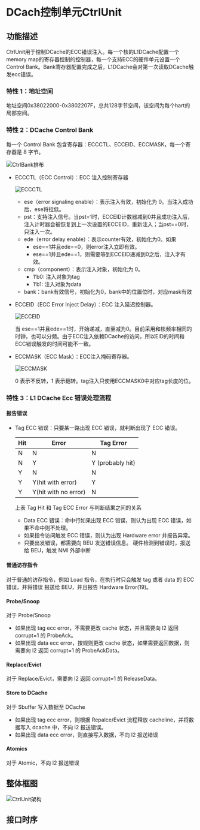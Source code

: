 # DCach控制单元CtrlUnit

## 功能描述

CtrlUnit用于控制DCache的ECC错误注入。每一个核的L1DCache配置一个memory map的寄存器控制的控制器，每一个支持ECC的硬件单元设置一个Control Bank。Bank寄存器配置完成之后，L1DCache会对第一次读取DCache触发ecc错误。

### 特性 1：地址空间

地址空间0x38022000-0x3802207F，总共128字节空间，该空间为每个hart的局部空间。

### 特性 2：DCache Control Bank

每一个 Control Bank 包含寄存器：ECCCTL、ECCEID、ECCMASK，每一个寄存器是 8 字节。

![CtrlBank排布](./figure/DCache-ECCCtrlBank.svg)

* ECCCTL（ECC Control）：ECC 注入控制寄存器

  ![ECCCTL](./figure/DCache-ECCCTL.svg)

  * ese（error signaling enable）：表示注入有效，初始化为 0。当注入成功后，ese将拉低。
  * pst：支持注入信号。当pst=1时，ECCEID计数器减到0并且成功注入后，注入计时器会被恢复到上一次设置的ECCEID，重新注入；当pst==0时，只注入一次。
  * ede（error delay enable）：表示counter有效，初始化为0。如果
    * ese==1并且ede==0，则error注入立即有效。
    * ese==1并且ede==1，则需要等到ECCEID递减到0之后，注入才有效。
  * cmp（component）：表示注入对象，初始化为 0。
    * 1’b0: 注入对象为tag
    * 1’b1: 注入对象为data
  * bank：bank有效信号，初始化为0，bank中的位置位时，对应mask有效

* ECCEID（ECC Error Inject Delay）：ECC 注入延迟控制器。

  ![ECCEID](./figure/DCache-ECCEID.svg)

  当 ese==1并且ede==1时，开始递减，直至减为0。目前采用和核频率相同的时钟，也可以分频。由于ECC注入依赖DCache的访问，所以EID的时间和ECC错误触发的时间可能不一致。

* ECCMASK（ECC Mask）：ECC注入掩码寄存器。

  ![ECCMASK](./figure/DCache-ECCMASK.svg)

  0 表示不反转，1 表示翻转。tag注入只使用ECCMASK0中对应tag长度的位。

### 特性 3：L1 DCache Ecc 错误处理流程
#### 报告错误

* Tag ECC 错误：只要某一路出现 ECC 错误，就判断出现了 ECC 错误。

  | Hit |  Error | Tag Error|
  |-----|--------|----------|
  |N    |N       | N        |
  |N    |Y       |Y (probably hit) |
  |Y    |N       |N         |
  |Y    |Y(hit with error) | Y |
  |Y    |Y(hit with no error) | N |

  上表 Tag Hit 和 Tag ECC Error 与判断结果之间的关系
  * Data ECC 错误：命中行如果出现 ECC 错误，则认为出现 ECC 错误，如果不命中则不处理。
  * 如果指令访问触发 ECC 错误，则认为出现 Hardware error 并报告异常。
  * 只要出发错误，都需要向 BEU 发送错误信息。
  硬件检测到错误时，报送给 BEU，触发 NMI 外部中断

#### 普通访存指令

对于普通的访存指令，例如 Load 指令，在执行时只会触发 tag 或者 data 的 ECC 错误，并将错误
报送给 BEU，并且报告 Hardware Error(19)。

#### Probe/Snoop

对于 Probe/Snoop
* 如果出现 tag ecc error，不需要更改 cache 状态，并且需要向 l2 返回 corrupt=1 的 ProbeAck。
* 如果出现 data ecc error，按规则更改 cache 状态，如果需要返回数据，则需要向 l2 返回 corrupt=1 的 ProbeAckData。

#### Replace/Evict

对于 Replace/Evict，需要向 l2 返回 corrupt=1 的 ReleaseData。

#### Store to DCache

对于 Sbuffer 写入数据至 DCache
* 如果出现 tag ecc error，则根据 Repalce/Evict 流程释放 cacheline，并将数据写入 dcache 中，不向 l2 报送错误。
* 如果出现 data ecc error，则直接写入数据，不向 l2 报送错误

#### Atomics

对于 Atomic，不向 l2 报送错误

## 整体框图

![CtrlUnit架构](./figure/DCache-CtrlUnit.svg)

## 接口时序
